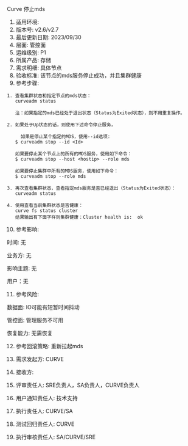Curve 停止mds

1. 适用环境: 
2. 版本号: v2.6/v2.7
3. 最后更新日期: 2023/09/30
4. 层面: 管控面
5. 运维级别: P1
6. 所属产品: 存储
7. 需求明细: 具体节点
8. 验收标准: 该节点的mds服务停止成功，并且集群健康
9. 参考步骤:

```plaintext
1. 查看集群状态和指定节点的mds状态：
   curveadm status
   
   注：如果指定的mds已经处于退出状态（Status为Exited状态），则不用重复操作。
   
2. 如果处于Up状态的话，则使用下述命令停止服务，

	 如果是停止某个指定的MDS，使用--id选项:
   $ curveadm stop --id <Id>
   
   如果要停止某个节点上的所有的MDS服务，使用如下命令：
   $ curveadm stop --host <hostip> --role mds
   
   如果要停止集群中所有的MDS服务，使用如下命令：
   $ curveadm stop --role mds
   
3. 再次查看集群状态，查看指定mds服务是否已经退出（Status为Exited状态）：
   curveadm status
   
4. 使用查看当前集群状态是否健康：
   curve fs status cluster
   结果输出有下面字样则集群健康：Cluster health is:  ok
```

10. 参考影响:

时间: 无

业务方: 无

影响主题: 无

用户：无

11. 参考风险:

数据面: IO可能有短暂时间抖动

管控面: 管理服务不可用

恢复能力: 无需恢复

12. 参考回滚策略: 重新拉起mds

13. 需求发起方: CURVE

14. 接收方:

15. 评审责任人: SRE负责人，SA负责人，CURVE负责人

16. 用户通知责任人: 技术支持

17. 执行责任人: CURVE/SA

18. 测试回归责任人: CURVE

19. 执行审核责任人: SA/CURVE/SRE